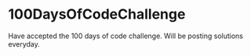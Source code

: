 # 100DaysOfCodeChallenge
Have accepted the 100 days of code challenge.
Will be posting solutions everyday.
